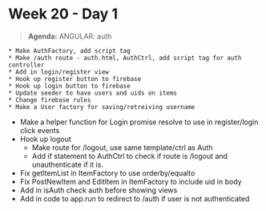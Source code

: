 # Week 20 - Day 1

> **Agenda:** ANGULAR: auth


	* Make AuthFactory, add script tag
	* Make /auth route - auth.html, AuthCtrl, add script tag for auth controller
	* Add in login/register view
	* Hook up register button to firebase
	* Hook up login button to firebase
	* Update seeder to have users and uids on items
	* Change firebase rules
	* Make a User factory for saving/retreiving username
* Make a helper function for Login promise resolve to use in register/login click events
* Hook up logout
	* Make route for /logout, use same template/ctrl as Auth
	* Add if statement to AuthCtrl to check if route is /logout and unauthenticate if it is.
* Fix getItemList in ItemFactory to use orderby/equalto
* Fix PostNewItem and EditItem in ItemFactory to include uid in body
* Add in isAuth check auth before showing views
* Add in code to app.run to redirect to /auth if user is not authenticated


